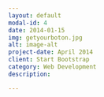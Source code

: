 ```yaml
---
layout: default
modal-id: 4
date: 2014-01-15
img: getyourboton.jpg
alt: image-alt
project-date: April 2014
client: Start Bootstrap
category: Web Development
description: 

---
```

